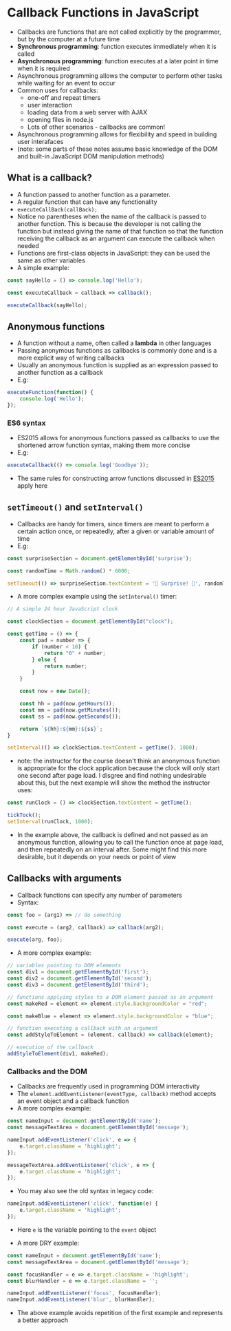 # Callback Functions in JavaScript
* Callbacks are functions that are not called explicitly by the programmer, but by the computer at a future time
* **Synchronous programming**: function executes immediately when it is called
* **Asynchronous programming**: function executes at a later point in time when it is required
* Asynchronous programming allows the computer to perform other tasks while waiting for an event to occur
* Common uses for callbacks:
    * one-off and repeat timers
    * user interaction
    * loading data from a web server with AJAX
    * opening files in node.js
    * Lots of other scenarios - callbacks are common!
* Asynchronous programming allows for flexibility and speed in building user interafaces
* (note: some parts of these notes assume basic knowledge of the DOM and built-in JavaScript DOM manipulation methods)

## What is a callback?
* A function passed to another function as a parameter.
* A regular function that can have any functionality
* `executeCallBack(callBack);`
* Notice no parentheses when the name of the callback is passed to another function. This is because the developer is not calling the function but instead giving the name of that function so that the function receiving the callback as an argument can execute the callback when needed
* Functions are first-class objects in JavaScript: they can be used the same as other variables
* A simple example:

```js
const sayHello = () => console.log('Hello');

const executeCallback = callback => callback();

executeCallback(sayHello);
```

## Anonymous functions
* A function without a name, often called a **lambda** in other languages
* Passing anonymous functions as callbacks is commonly done and is a more explicit way of writing callbacks
* Usually an anonymous function is supplied as an expression passed to another function as a callback
* E.g:

```js
executeFunction(function() {
    console.log('Hello');
});
```

### ES6 syntax
* ES2015 allows for anonymous functions passed as callbacks to use the shortened arrow function syntax, making them more concise
* E.g:

```js
executeCallback(() => console.log('Goodbye'));
```

* The same rules for constructing arrow functions discussed in [ES2015](ES2015.md) apply here


## `setTimeout()` and `setInterval()`
* Callbacks are handy for timers, since timers are meant to perform a certain action once, or repeatedly, after a given or variable amount of time
* E.g:

```js
const surpriseSection = document.getElementById('surprise');

const randomTime = Math.random() * 6000;

setTimeout(() => surpriseSection.textContent = '🎉 Surprise! 🎉', randomTime);
```

* A more complex example using the `setInterval()` timer:

```js
// A simple 24 hour JavaScript clock

const clockSection = document.getElementById("clock");

const getTime = () => {
    const pad = number => {
        if (number < 10) {
            return "0" + number;
        } else {
            return number;
        }
    }

    const now = new Date();

    const hh = pad(now.getHours());
    const mm = pad(now.getMinutes());
    const ss = pad(now.getSeconds());

    return `${hh}:${mm}:${ss}`;
}

setInterval(() => clockSection.textContent = getTime(), 1000);
```

* note: the instructor for the course doesn't think an anonymous function is appropriate for the clock application because the clock will only start one second after page load. I disgree and find nothing undesirable about this, but the next example will show the method the instructor uses:

```js
const runClock = () => clockSection.textContent = getTime();

tickTock();
setInterval(runClock, 1000);
```

* In the example above, the callback is defined and not passed as an anonymous function, allowing you to call the function once at page load, and then repeatedly on an interval after. Some might find this more desirable, but it depends on your needs or point of view

## Callbacks with arguments
* Callback functions can specify any number of parameters
* Syntax:

```js
const foo = (arg1) => // do something

const execute = (arg2, callback) => callback(arg2);

execute(arg, foo);
```

* A more complex example:

```js
// variables pointing to DOM elements
const div1 = document.getElementById('first');
const div2 = document.getElementById('second');
const div3 = document.getElementById('third');

// functions applying styles to a DOM element passed as an argument
const makeRed = element => element.style.backgroundColor = "red";

const makeBlue = element => element.style.backgroundColor = "blue";

// function executing a callback with an argument
const addStyleToElement = (element, callback) => callback(element);

// execution of the callback
addStyleToElement(div1, makeRed);
```

### Callbacks and the DOM
* Callbacks are frequently used in programming DOM interactivity
* The `element.addEventListener(eventType, callback)` method accepts an event object and a callback function
* A more complex example:

```js
const nameInput = document.getElementById('name');
const messageTextArea = document.getElementById('message');

nameInput.addEventListener('click', e => {
    e.target.className = 'highlight';
});

messageTextArea.addEventListener('click', e => {
    e.target.className = 'highlight';
});
```
* You may also see the old syntax in legacy code:

```js
nameInput.addEventListener('click', function(e) {
    e.target.className = 'highlight';
});
```
* Here `e` is the variable pointing to the `event` object

* A more DRY example:

```js
const nameInput = document.getElementById('name');
const messageTextArea = document.getElementById('message');

const focusHandler = e => e.target.className = 'highlight';
const blurHandler = e => e.target.className = '';

nameInput.addEventListener('focus', focusHandler);
nameInput.addEventListener('blur', blurHandler);
```
* The above example avoids repetition of the first example and represents a better approach
